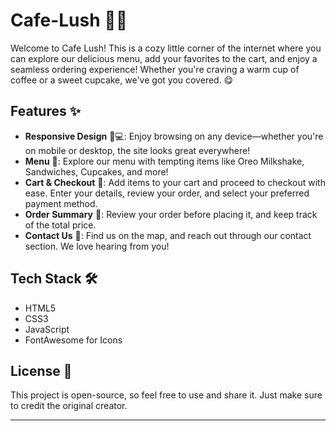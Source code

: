 # Cafe-Lush 🍃🍰

Welcome to Cafe Lush! This is a cozy little corner of the internet where you can explore our delicious menu, add your favorites to the cart, and enjoy a seamless ordering experience! Whether you're  craving a warm cup of coffee or a sweet cupcake, we've got you covered. 😋  
 
## Features ✨     
   
- **Responsive Design** 📱💻: Enjoy browsing on any device—whether you're on mobile or desktop, the site looks great everywhere!     
- **Menu** 🍪: Explore our menu with tempting items like Oreo Milkshake, Sandwiches, Cupcakes, and more! 
- **Cart & Checkout** 🛒: Add items to your cart and proceed to checkout with ease. Enter your details, review your order, and select your preferred payment method.  
- **Order Summary** 📑: Review your order before placing it, and keep track of the total price. 
- **Contact Us** 📍: Find us on the map, and reach out through our contact section. We love hearing from you! 

## Tech Stack 🛠️ 

- HTML5 
- CSS3 
- JavaScript 
- FontAwesome for Icons 


## License 📄

This project is open-source, so feel free to use and share it. Just make sure to credit the original creator.

---

